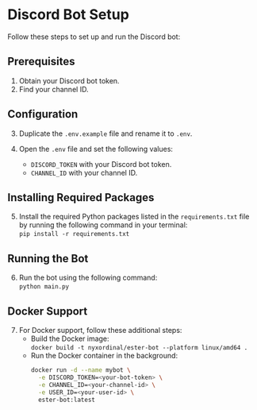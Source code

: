 # Discord Bot Setup

Follow these steps to set up and run the Discord bot:

## Prerequisites

1. Obtain your Discord bot token.
2. Find your channel ID.

## Configuration

3. Duplicate the `.env.example` file and rename it to `.env`.

4. Open the `.env` file and set the following values:
   - `DISCORD_TOKEN` with your Discord bot token.
   - `CHANNEL_ID` with your channel ID.

## Installing Required Packages

5. Install the required Python packages listed in the `requirements.txt` file by running the following command in your terminal:  
   `pip install -r requirements.txt`

## Running the Bot

6. Run the bot using the following command:  
   `python main.py`

## Docker Support

7. For Docker support, follow these additional steps:
   - Build the Docker image:  
     `docker build -t nyxordinal/ester-bot --platform linux/amd64 .`
   - Run the Docker container in the background:
     ```bash
     docker run -d --name mybot \
       -e DISCORD_TOKEN=<your-bot-token> \
       -e CHANNEL_ID=<your-channel-id> \
       -e USER_ID=<your-user-id> \
       ester-bot:latest
     ```
